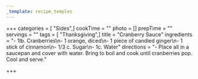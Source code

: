 ```yaml
---
_template: recipe_temples
---
```




+++
categories = [ "Sides",]
cookTime = ""
photo = []
prepTime = ""
servings = ""
tags = [ "Thanksgiving",]
title = "Cranberry Sauce"
ingredients = "- 1lb. Cranberries\n- 1 orange, diced\n- 1 piece of candied ginger\n- 1 stick of cinnamon\n- 1/3 c. Sugar\n- 1c.  Water"
directions = "- Place all in a saucepan and cover with water.  Bring to boil and cook until cranberries pop. Cool and serve."

+++
